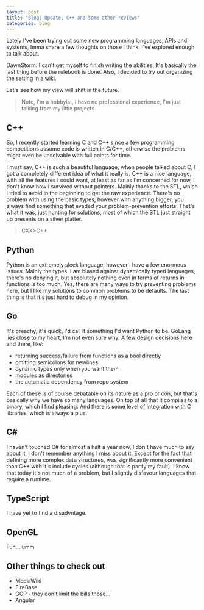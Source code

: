 ```yaml
---
layout: post
title: "Blog: Update, C++ and some other reviews"
categories: blog
---
```


Lately I've been trying out some new programming languages, APIs and systems,
Imma share a few thoughts on those I think,
I've explored enough to talk about.

DawnStorm: I can't get myself to finish writing the abilities,
It's basically the last thing before the rulebook is done.
Also, I decided to try out organizing the setting in a wiki.

Let's see how my view will shift in the future.
> Note, I'm a hobbyist, I have no professional experience, I'm just talking from my little projects

## C++

So, I recently started learning C and C++ since a
few programming competitions assume code is written in C/C++,
otherwise the problems might even be unsolvable with full points for time.

I must say, C++ is such a beautiful language,
when people talked about C, I got a completely different idea of what it really is.
C++ is a nice language, with all the features I could want,
at least as far as I'm concerned for now,
I don't know how I survived without pointers.
Mainly thanks to the STL, which I tried to avoid in the beginning to get the raw experience.
There's no problem with using the basic types, however with anything bigger,
you always find something that evaded your problem-prevention efforts.
That's what it was, just hunting for solutions, most of which the STL just straight up presents on a silver platter.
> CXX>C++

## Python

Python is an extremely sleek language, however I have a few enormous issues.
Mainly the types.
I am biased against dynamically typed languages,
there's no denying it, but absolutely nothing even in terms of returns in functions is too much.
Yes, there are many ways to try preventing problems here, but I like my solutions to common problems to be defaults.
The last thing is that it's just hard to debug in my opinion.

## Go

It's preachy, it's quick, i'd call it something I'd want Python to be.
GoLang lies close to my heart, I'm not even sure why.
A few design decisions here and there,
like:

- returning success/failure from functions as a bool directly
- omitting semicolons for newlines
- dynamic types only when you want them
- modules as directories
- the automatic dependency from repo system

Each of these is of course debatable on its nature as a pro or con,
but that's basically why we have so many languages.
On top of all that it compiles to a binary, which I find pleasing.
And there is some level of integration with C libraries, which is always a plus.

## C\#

I haven't touched C# for almost a half a year now,
I don't have much to say about it,
I don't remember anything I miss about it.
Except for the fact that defining more complex data structures,
was significantly more convenient than C++ with it's include cycles
(although that is partly my fault).
I know that today it's not much of a problem,
but I slightly disfavour languages that require a runtime.

## TypeScript

I have yet to find a disadvntage.

## OpenGL

Fun... umm

## Other things to check out

- MediaWiki
- FireBase
- GCP - they don't limit the bills those...
- Angular
